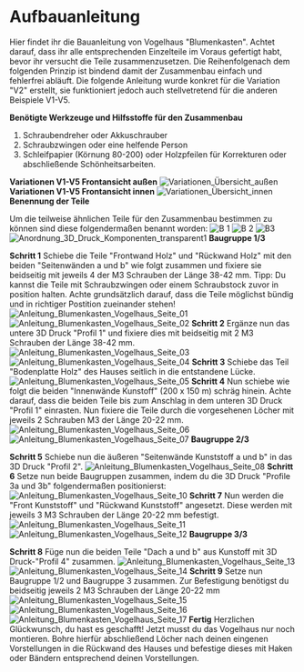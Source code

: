 # Aufbauanleitung

Hier findet ihr die Bauanleitung von Vogelhaus "Blumenkasten". Achtet darauf, dass ihr alle entsprechenden Einzelteile im Voraus gefertigt habt, bevor ihr versucht die Teile zusammenzusetzen. Die Reihenfolgenach dem folgenden Prinzip ist bindend damit der Zusammenbau einfach und fehlerfrei abläuft. Die folgende Anleitung wurde konkret für die Variation "V2" erstellt, sie funktioniert jedoch auch stellvetretend für die anderen Beispiele V1-V5. 

__Benötigte Werkzeuge und Hilfsstoffe für den Zusammenbau__

1. Schraubendreher oder Akkuschrauber
2. Schraubzwingen oder eine helfende Person
3. Schleifpapier (Körnung 80-200) oder Holzpfeilen für Korrekturen oder abschließende Schönheitsarbeiten.  

__Variationen V1-V5 Frontansicht außen__
![Variationen_Übersicht_außen](https://github.com/user-attachments/assets/9c781ddd-bdee-4c47-952f-59ec0893bde6)
__Variationen V1-V5 Frontansicht innen__
![Variationen_Übersicht_innen](https://github.com/user-attachments/assets/991428e8-8911-494f-ba20-02feb84416b5)
__Benennung der Teile__ 

Um die teilweise ähnlichen Teile für den Zusammenbau bestimmen zu können sind diese folgendermaßen benannt worden: 
![B 1](https://github.com/user-attachments/assets/41c5492c-b580-4beb-bc7c-cf8ef83db0b2)
![B 2](https://github.com/user-attachments/assets/6c09e8e4-cd52-4a5d-bbd2-d2d8ed779ce8)
![B3](https://github.com/user-attachments/assets/f4df06cf-cae3-489c-97eb-5f9b96f51549)
![Anordnung_3D_Druck_Komponenten_transparent1](https://github.com/user-attachments/assets/ecf74e4b-437b-4ea0-8be2-22c671bfbd85)
__Baugruppe 1/3__ 

__Schritt 1__
Schiebe die Teile "Frontwand Holz" und "Rückwand Holz" mit den beiden "Seitenwänden a und b"  wie folgt zusammen und fixiere sie beidseitig mit jeweils 4 der M3 Schrauben der Länge 38-42 mm. Tipp: Du kannst die Teile mit Schraubzwingen oder einem Schraubstock zuvor in position halten. Achte grundsätzlich darauf, dass die Teile möglichst bündig und in richtiger Postition zueinander stehen! 
![Anleitung_Blumenkasten_Vogelhaus_Seite_01](https://github.com/user-attachments/assets/23ba3f70-ae9c-49c7-821e-71da2ad0db79)
![Anleitung_Blumenkasten_Vogelhaus_Seite_02](https://github.com/user-attachments/assets/795eed22-c27b-4f05-8765-8ca94593f4df)
__Schritt 2__ Ergänze nun das untere 3D Druck "Profil 1" und fixiere dies mit beidseitig mit 2 M3 Schrauben der Länge 38-42 mm. 
![Anleitung_Blumenkasten_Vogelhaus_Seite_03](https://github.com/user-attachments/assets/85837dbc-f059-4f8f-aa4c-be27c98c2eda)
![Anleitung_Blumenkasten_Vogelhaus_Seite_04](https://github.com/user-attachments/assets/cd46466f-29ce-4a7b-8143-34101e06835e)
__Schritt 3__ Schiebe das Teil "Bodenplatte Holz" des Hauses seitlich in die entstandene Lücke. 
![Anleitung_Blumenkasten_Vogelhaus_Seite_05](https://github.com/user-attachments/assets/074f9c5a-c99f-499b-afd1-6321982f21ed)
__Schritt 4__ Nun schiebe wie folgt die beiden "Innenwände Kunstoff" (200 x 150 m) schräg hinein. Achte darauf, dass die beiden Teile bis zum Anschlag in dem unteren 3D Druck "Profil 1" einrasten. Nun fixiere die Teile durch die vorgesehenen Löcher mit jeweils 2 Schrauben M3 der Länge 20-22 mm.  
![Anleitung_Blumenkasten_Vogelhaus_Seite_06](https://github.com/user-attachments/assets/329bd412-f31c-4665-8676-bb9f2d314d93)
![Anleitung_Blumenkasten_Vogelhaus_Seite_07](https://github.com/user-attachments/assets/368aa3ec-7394-4e32-a3b6-12cf3711a4df)
__Baugruppe 2/3__

__Schritt 5__ Schiebe nun die äußeren "Seitenwände Kunststoff a und b" in das 3D Druck "Profil 2". 
![Anleitung_Blumenkasten_Vogelhaus_Seite_08](https://github.com/user-attachments/assets/1f9bbd5a-2507-4f89-8299-fe042dcd0a90)
__Schritt 6__ Setze nun beide Baugruppen zusammen, indem du die 3D Druck "Profile 3a und 3b" folgendermaßen positionierst: 
![Anleitung_Blumenkasten_Vogelhaus_Seite_10](https://github.com/user-attachments/assets/560d6908-cca9-49dc-8b1f-bb4d06c5c871)
__Schritt 7__ Nun werden die "Front Kunststoff" und "Rückwand Kunststoff" angesetzt. Diese werden mit jeweils 3 M3 Schrauben der Länge 20-22 mm befestigt. 
![Anleitung_Blumenkasten_Vogelhaus_Seite_11](https://github.com/user-attachments/assets/6fd56c39-7996-417d-8b7e-5695167f466f)
![Anleitung_Blumenkasten_Vogelhaus_Seite_12](https://github.com/user-attachments/assets/8dd53be8-f889-4bcd-8165-5b92dd5f8f83)
__Baugruppe 3/3__

__Schritt 8__ Füge nun die beiden Teile "Dach a und b" aus Kunstoff mit 3D Druck-"Profil 4" zusammen.
![Anleitung_Blumenkasten_Vogelhaus_Seite_13](https://github.com/user-attachments/assets/72ac21dc-266d-4247-bdb9-e1c1ea9e1af5)
![Anleitung_Blumenkasten_Vogelhaus_Seite_14](https://github.com/user-attachments/assets/2ab18828-004e-4556-bd5e-5bdb0444a0f7)
__Schritt 9__ Setze nun Baugruppe 1/2 und Baugruppe 3 zusammen. Zur Befestigung benötigst du beidseitig jeweils 2 M3 Schrauben der Länge 20-22 mm
![Anleitung_Blumenkasten_Vogelhaus_Seite_15](https://github.com/user-attachments/assets/e74f0795-d2c5-43e4-96b2-817dac472d27)
![Anleitung_Blumenkasten_Vogelhaus_Seite_16](https://github.com/user-attachments/assets/3e41fc5a-05fb-4c51-aa53-a0b734541b4b)
![Anleitung_Blumenkasten_Vogelhaus_Seite_17](https://github.com/user-attachments/assets/2c8b48e8-090e-4691-9d48-98943601fe7c)
__Fertig__ Herzlichen Glückwunsch, du hast es geschafft! Jetzt musst du das Vogelhaus nur noch montieren. Bohre hierfür abschließend Löcher nach deinen eingenen Vorstellungen in die Rückwand des Hauses und befestige dieses mit Haken oder Bändern entsprechend deinen Vorstellungen. 






